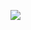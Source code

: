 [![](https://jitpack.io/v/zj565061763/compose-button.svg)](https://jitpack.io/#zj565061763/compose-button)